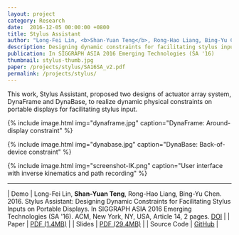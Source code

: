 ```yaml
---
layout: project
category: Research
date:  2016-12-05 00:00:00 +0800
title: Stylus Assistant
author: "Long-Fei Lin, <b>Shan-Yuan Teng</b>, Rong-Hao Liang, Bing-Yu Chen"
description: Designing dynamic constraints for facilitating stylus inputs on portable displays.
publication: In SIGGRAPH ASIA 2016 Emerging Technologies (SA '16)
thumbnail: stylus-thumb.jpg
paper: /projects/stylus/SA16SA_v2.pdf
permalink: /projects/stylus/
---
```


This work, Stylus Assistant, proposed two designs of actuator array system, DynaFrame and DynaBase, to realize dynamic physical constraints on portable displays for facilitating stylus input.

{% include image.html
           img="dynaframe.jpg"
           caption="DynaFrame: Around-display constraint" %}

{% include image.html
           img="dynabase.jpg"
           caption="DynaBase: Back-of-device constraint" %}

{% include image.html
           img="screenshot-IK.png"
           caption="User interface with inverse kinematics and path recording" %}

---

| Demo | Long-Fei Lin, **Shan-Yuan Teng**, Rong-Hao Liang, Bing-Yu Chen. 2016. Stylus Assistant: Designing Dynamic Constraints for Facilitating Stylus Inputs on Portable Displays. In SIGGRAPH ASIA 2016 Emerging Technologies (SA '16). ACM, New York, NY, USA, Article 14, 2 pages. [DOI](https://doi.org/10.1145/2988240.2988255) |
| Paper | [PDF (1.4MB)](SA16SA_v2.pdf) |
| Slides | [PDF (29.4MB)](siggraph_asia_etech_final.pdf) |
| Source Code | [GitHub](http://github.com/tanyuan/Stylus-Assistant-Demo) |
